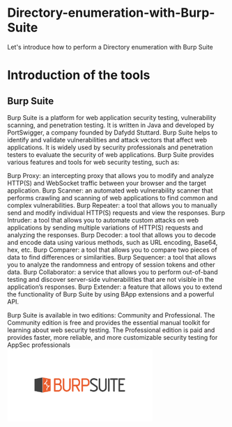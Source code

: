 # Directory-enumeration-with-Burp-Suite
Let's introduce how to perform a Directory enumeration with Burp Suite
# Introduction of the tools
## Burp Suite
Burp Suite is a platform for web application security testing, vulnerability scanning, and penetration testing. It is written in Java and developed by PortSwigger, a company founded by Dafydd Stuttard. Burp Suite helps to identify and validate vulnerabilities and attack vectors that affect web applications. It is widely used by security professionals and penetration testers to evaluate the security of web applications.
Burp Suite provides various features and tools for web security testing, such as:

Burp Proxy: an intercepting proxy that allows you to modify and analyze HTTP(S) and WebSocket traffic between your browser and the target application.
Burp Scanner: an automated web vulnerability scanner that performs crawling and scanning of web applications to find common and complex vulnerabilities.
Burp Repeater: a tool that allows you to manually send and modify individual HTTP(S) requests and view the responses.
Burp Intruder: a tool that allows you to automate custom attacks on web applications by sending multiple variations of HTTP(S) requests and analyzing the responses.
Burp Decoder: a tool that allows you to decode and encode data using various methods, such as URL encoding, Base64, hex, etc.
Burp Comparer: a tool that allows you to compare two pieces of data to find differences or similarities.
Burp Sequencer: a tool that allows you to analyze the randomness and entropy of session tokens and other data.
Burp Collaborator: a service that allows you to perform out-of-band testing and discover server-side vulnerabilities that are not visible in the application’s responses.
Burp Extender: a feature that allows you to extend the functionality of Burp Suite by using BApp extensions and a powerful API.

Burp Suite is available in two editions: Community and Professional. The Community edition is free and provides the essential manual toolkit for learning about web security testing. The Professional edition is paid and provides faster, more reliable, and more customizable security testing for AppSec professionals<br>
<img src="burp.png" width=66% height="auto"><br>

